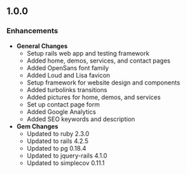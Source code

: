 ## 1.0.0

### Enhancements
- **General Changes**
  - Setup rails web app and testing framework
  - Added home, demos, services, and contact pages
  - Added OpenSans font family
  - Added Loud and Lisa favicon
  - Setup framework for website design and components
  - Added turbolinks transitions
  - Added pictures for home, demos, and services
  - Set up contact page form
  - Added Google Analytics
  - Added SEO keywords and description
- **Gem Changes**
  - Updated to ruby 2.3.0
  - Updated to rails 4.2.5
  - Updated to pg 0.18.4
  - Updated to jquery-rails 4.1.0
  - Updated to simplecov 0.11.1
